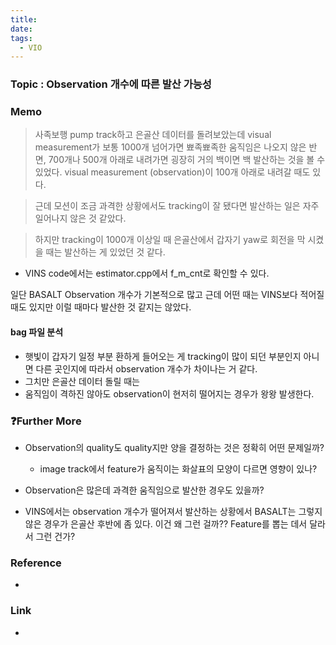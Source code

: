 ```yaml
---
title: 
date: 
tags:
  - VIO
---
```

### Topic : Observation 개수에 따른 발산 가능성


### Memo
> 사족보행 pump track하고 은골산 데이터를 돌려보았는데 visual measurement가 보통 1000개 넘어가면 뾰족뾰족한 움직임은 나오지 않은 반면, 700개나 500개 아래로 내려가면 굉장히 거의 백이면 백 발산하는 것을 볼 수 있었다.
> 	visual measurement (observation)이 100개 아래로 내려갈 때도 있다.

> 근데 모션이 조금 과격한 상황에서도 tracking이 잘 됐다면 발산하는 일은 자주 일어나지 않은 것 같았다.

> 하지만 tracking이 1000개 이상일 때 은골산에서 갑자기 yaw로 회전을 막 시켰을 때는 발산하는 게 있었던 것 같다.

- VINS code에서는 estimator.cpp에서 f_m_cnt로 확인할 수 있다.

일단 BASALT Observation 개수가 기본적으로 많고 근데 어떤 때는 VINS보다 적어질 때도 있지만 이럴 때마다 발산한 것 같지는 않았다.



#### bag 파일 분석
- 햇빛이 갑자기 일정 부분 환하게 들어오는 게 tracking이 많이 되던 부분인지 아니면 다른 곳인지에 따라서 observation 개수가 차이나는  거 같다.
- 그치만 은골산 데이터 돌릴 때는 
- 움직임이 격하진 않아도 observation이 현저히 떨어지는 경우가 왕왕 발생한다.

### ❓️Further More
- Observation의 quality도 quality지만 양을 결정하는 것은 정확히 어떤 문제일까?
	- image track에서 feature가 움직이는 화살표의 모양이 다르면 영향이 있나?
- Observation은 많은데 과격한 움직임으로 발산한 경우도 있을까?

- VINS에서는 observation 개수가 떨어져서 발산하는 상황에서 BASALT는 그렇지 않은 경우가 은골산 후반에 좀 있다. 이건 왜 그런 걸까?? Feature를 뽑는 데서 달라서 그런 건가? 

### Reference
- 

### Link
- 
